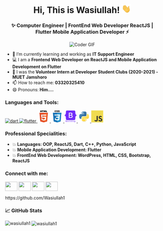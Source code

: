 <h1 align="center">Hi, This is Wasiullah! <img src="https://raw.githubusercontent.com/ABSphreak/ABSphreak/master/gifs/Hi.gif" width="30px"></h1>
<h3 align="center">✨ Computer Engineer | FrontEnd Web Developer ReactJS | Flutter Mobile Application Developer ⚡</h3> 

<p align="center"> <img alt="Coder GIF" height=400 width=700 src="https://r7q6w9z6.rocketcdn.me/career/wp-content/uploads/2020/03/hello.gif" /> </p>

- 🔭 I’m currently learning and working as <b>  IT Support Engineer </b>
- 💻 I am a <b> Frontend Web Developer on ReactJS and Mobile Application Development on Flutter </b>
- 🎨 I was the<b> Volunteer Intern at Developer Student Clubs (2020-2021) - MUET Jamshoro</b> 
- 📫 How to reach me:<b> 03320325410 </b>
- 😄 Pronouns:<b> Him....</b>

<!--
- 🤔 I’m looking for help with ...
- 👯 I’m looking to collaborate on ...
- 💬 Ask me about ...
- ⚡ Fun fact: ...
-->
### Languages and Tools:

<p align="left"> </a> <a href="https://dart.dev" target="_blank" rel="noreferrer"> <img src="https://www.vectorlogo.zone/logos/dartlang/dartlang-icon.svg" alt="dart" width="40" height="40"/> </a> <a href="https://flutter.dev" target="_blank" rel="noreferrer"> <img src="https://www.vectorlogo.zone/logos/flutterio/flutterio-icon.svg" alt="flutter" width="40" height="40"/> </a><a href="https://www.w3.org/html/" target="_blank" rel="noreferrer"> <img src="https://raw.githubusercontent.com/devicons/devicon/master/icons/html5/html5-original-wordmark.svg" alt="html5" width="40" height="40"/> </a>  <a href="https://www.w3schools.com/css/" target="_blank" rel="noreferrer"> <img src="https://raw.githubusercontent.com/devicons/devicon/master/icons/css3/css3-original-wordmark.svg" alt="css3" width="40" height="40"/> </a> <a href="https://getbootstrap.com" target="_blank" rel="noreferrer"> <img src="https://raw.githubusercontent.com/devicons/devicon/master/icons/bootstrap/bootstrap-plain-wordmark.svg" alt="bootstrap" width="40" height="40"/> </a> <a href="https://www.python.org" target="_blank" rel="noreferrer"> <img src="https://raw.githubusercontent.com/devicons/devicon/master/icons/python/python-original.svg" alt="python" width="40" height="40"/> <a href="https://developer.mozilla.org/en-US/docs/Web/JavaScript" target="_blank" rel="noreferrer"> <img src="https://raw.githubusercontent.com/devicons/devicon/master/icons/javascript/javascript-original.svg" alt="javascript" width="40" height="40"/> </a></a> </p>


### Professional Specialities:
- 💥 <b> Languages: OOP, ReactJS, Dart, C++, Python, JavaScript</b>
- 💥 <b> Mobile Application Development: Flutter </b>
- 💥 <b> FrontEnd Web Development: WordPress, HTML, CSS, Bootstrap, ReactJS </b>


### Connect with me:

<p align="left">
<a href="https://twitter.com/wasi_sumro" target="blank"><img align="center" src="https://raw.githubusercontent.com/rahuldkjain/github-profile-readme-generator/master/src/images/icons/Social/twitter.svg" height="30" width="40" /></a>
<a href="https://www.linkedin.com/in/wasiullah-soomro-60415417a/" target="blank"><img align="center" src="https://raw.githubusercontent.com/rahuldkjain/github-profile-readme-generator/master/src/images/icons/Social/linked-in-alt.svg" height="30" width="40" /></a>
<a href="https://www.facebook.com/waseeullah.soomro.3" target="blank"><img align="center" src="https://raw.githubusercontent.com/rahuldkjain/github-profile-readme-generator/master/src/images/icons/Social/facebook.svg" height="30" width="40" /></a>
<a href="https://www.youtube.com/channel/UCN4MrdQoxd-eKqIWhyVi-Qw" target="blank"><img align="center" src="https://raw.githubusercontent.com/rahuldkjain/github-profile-readme-generator/master/src/images/icons/Social/youtube.svg" height="30" width="40" /></a>
</p>https://github.com/Wasiullah1

### 📈 GitHub Stats 


<p><img align="left" src="https://github-readme-stats.vercel.app/api/top-langs/?username=wasiullah1&layout=compact&hide=html" alt="wasiullah1" /></p>

<p>&nbsp;<img align="center" src="https://github-readme-stats.vercel.app/api?username=wasiullah1&show_icons=true" alt="wasiullah1" /></p>
